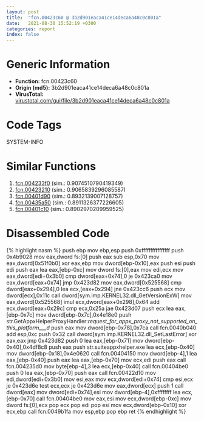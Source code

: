 ```yaml
---
layout: post
title:  "fcn.00423c60 @ 3b2d901eaca41ce14deca6a48c0c801a"
date:   2021-08-30 15:52:19 +0300
categories: report
index: false
---
```


# Generic Information
- **Function:** fcn.00423c60
- **Origin (md5):** 3b2d901eaca41ce14deca6a48c0c801a
- **VirusTotal:** [virustotal.com/gui/file/3b2d901eaca41ce14deca6a48c0c801a][virustotal_ref]

# Code Tags
<span class="tag" id="SYSTEM-INFO">SYSTEM-INFO</span>


# Similar Functions

1. [fcn.004233f0][similar_1_ref] (sim.: 0.9074510790419349)
2. [fcn.00423210][similar_2_ref] (sim.: 0.9065839296085587)
3. [fcn.00401d90][similar_3_ref] (sim.: 0.8932139007128757)
4. [fcn.00435a50][similar_4_ref] (sim.: 0.8911326377226605)
5. [fcn.00401c10][similar_5_ref] (sim.: 0.8902970209959525)


# Disassembled Code

{% highlight nasm %}
push ebp
mov ebp,esp
push 0xffffffffffffffff
push 0x4b9028
mov eax,dword fs:[0]
push eax
sub esp,0x70
mov eax,dword[0x51f0b0]
xor eax,ebp
mov dword[ebp-0x10],eax
push esi
push edi
push eax
lea eax,[ebp-0xc]
mov dword fs:[0],eax
mov edi,ecx
mov eax,dword[edi+0x3b0]
cmp dword[eax+0x74],0
je 0x423ca0
mov eax,dword[eax+0x74]
jmp 0x423d82
mov eax,dword[0x525568]
cmp dword[eax+0x294],0
lea ecx,[eax+0x294]
jne 0x423cc6
push ecx
mov dword[ecx],0x11c
call dword[sym.imp.KERNEL32.dll_GetVersionExW]
mov eax,dword[0x525568]
imul ecx,dword[eax+0x298],0x64
add ecx,dword[eax+0x29c]
cmp ecx,0x25a
jae 0x423d07
push ecx
lea eax,[ebp-0x7c]
mov dword[ebp-0x7c],0x4e18e0
push str.GetAppxHelperProxyHandler:_request_for_appx_proxy_not_supported_on_this_platform___d_
push eax
mov dword[ebp-0x78],0x7ca
call fcn.0040b040
add esp,0xc
push 0x32
call dword[sym.imp.KERNEL32.dll_SetLastError]
xor eax,eax
jmp 0x423d82
push 0
lea eax,[ebp-0x71]
mov dword[ebp-0x40],0x4df8c8
push eax
push str.suiteappxhelper.exe
lea ecx,[ebp-0x40]
mov dword[ebp-0x18],0x4e0620
call fcn.00404150
mov dword[ebp-4],1
lea eax,[ebp-0x40]
push eax
lea eax,[ebp-0x70]
mov ecx,edi
push eax
call fcn.004235d0
mov byte[ebp-4],3
lea ecx,[ebp-0x40]
call fcn.00404be0
push 0
lea eax,[ebp-0x70]
push eax
call fcn.00422d10
mov edi,dword[edi+0x3b0]
mov esi,eax
mov ecx,dword[edi+0x74]
cmp esi,ecx
je 0x423d6e
test ecx,ecx
je 0x423d6e
mov eax,dword[ecx]
push 1
call dword[eax]
mov dword[edi+0x74],esi
mov dword[ebp-4],0xffffffff
lea ecx,[ebp-0x70]
call fcn.00404be0
mov eax,esi
mov ecx,dword[ebp-0xc]
mov dword fs:[0],ecx
pop ecx
pop edi
pop esi
mov ecx,dword[ebp-0x10]
xor ecx,ebp
call fcn.0049b1fa
mov esp,ebp
pop ebp
ret 
{% endhighlight %}


[similar_1_ref]: /report/fcn.004233f0@3b2d901eaca41ce14deca6a48c0c801a
[similar_2_ref]: /report/fcn.00423210@3b2d901eaca41ce14deca6a48c0c801a
[similar_3_ref]: /report/fcn.00401d90@4fe38de7c6c86a1bad209560fa052231
[similar_4_ref]: /report/fcn.00435a50@3b2d901eaca41ce14deca6a48c0c801a
[similar_5_ref]: /report/fcn.00401c10@4fe38de7c6c86a1bad209560fa052231
[virustotal_ref]: https://www.virustotal.com/gui/file/3b2d901eaca41ce14deca6a48c0c801a